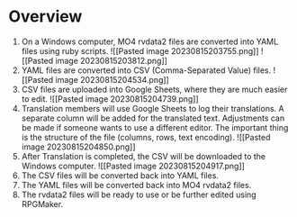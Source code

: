 # Overview

1. On a Windows computer, MO4 rvdata2 files are converted into YAML files using ruby scripts.
   ![[Pasted image 20230815203755.png]] 
    ![[Pasted image 20230815203812.png]]
2. YAML files are converted into CSV (Comma-Separated Value) files.
   ![[Pasted image 20230815204534.png]]
3. CSV files are uploaded into Google Sheets, where they are much easier to edit.
   ![[Pasted image 20230815204739.png]]
4. Translation members will use Google Sheets to log their translations. A separate column will be added for the translated text. Adjustments can be made if someone wants to use a different editor. The important thing is the structure of the file (columns, rows, text encoding).
   ![[Pasted image 20230815204850.png]]
5. After Translation is completed, the CSV will be downloaded to the Windows computer.
   ![[Pasted image 20230815204917.png]]
6. The CSV files will be converted back into YAML files.
7. The YAML files will be converted back into MO4 rvdata2 files.
8. The rvdata2 files will be ready to use or be further edited using RPGMaker.